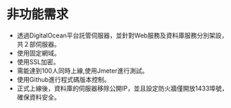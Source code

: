 # 非功能需求

- 透過DigitalOcean平台託管伺服器，並針對Web服務及資料庫服務分別架設，共２部伺服器。
- 使用固定網域。
- 使用SSL加密。
- 需能達到100人同時上線,使用Jmeter進行測試。
- 使用Github進行程式碼版本控制。
- 正式上線後，資料庫的伺服器移除公開IP，並且設定防火牆僅開放1433埠號，確保資料安全。